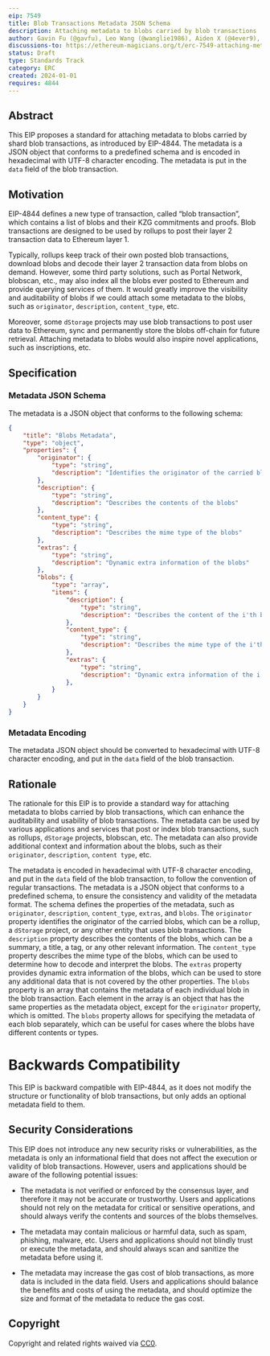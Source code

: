 ```yaml
---
eip: 7549
title: Blob Transactions Metadata JSON Schema
description: Attaching metadata to blobs carried by blob transactions
author: Gavin Fu (@gavfu), Leo Wang (@wanglie1986), Aiden X (@4ever9), Bova Chen (@appoipp)
discussions-to: https://ethereum-magicians.org/t/erc-7549-attaching-metadata-to-blobs-carried-by-blob-transactions/17873/1
status: Draft
type: Standards Track
category: ERC
created: 2024-01-01
requires: 4844
---
```


## Abstract

This EIP proposes a standard for attaching metadata to blobs carried by shard blob transactions, as introduced by EIP-4844. The metadata is a JSON object that conforms to a predefined schema and is encoded in hexadecimal with UTF-8 character encoding. The metadata is put in the `data` field of the blob transaction.

## Motivation

EIP-4844 defines a new type of transaction, called “blob transaction”, which contains a list of blobs and their KZG commitments and proofs. Blob transactions are designed to be used by rollups to post their layer 2 transaction data to Ethereum layer 1.

Typically, rollups keep track of their own posted blob transactions, download blobs and decode their layer 2 transaction data from blobs on demand. However, some third party solutions, such as Portal Network, blobscan, etc., may also index all the blobs ever posted to Ethereum and provide querying services of them. It would greatly improve the visibility and auditability of blobs if we could attach some metadata to the blobs, such as `originator`, `description`, `content_type`, etc.

Moreover, some `dStorage` projects may use blob transactions to post user data to Ethereum, sync and permanently store the blobs off-chain for future retrieval. Attaching metadata to blobs would also inspire novel applications, such as inscriptions, etc.


## Specification

### Metadata JSON Schema

The metadata is a JSON object that conforms to the following schema:

```json
{
    "title": "Blobs Metadata",
    "type": "object",
    "properties": {
        "originator": {
            "type": "string",
            "description": "Identifies the originator of the carried blobs"
        },
        "description": {
            "type": "string",
            "description": "Describes the contents of the blobs"
        },
        "content_type": {
            "type": "string",
            "description": "Describes the mime type of the blobs"
        },
        "extras": {
            "type": "string",
            "description": "Dynamic extra information of the blobs"
        },
        "blobs": {
            "type": "array",
            "items": {
                "description": {
                    "type": "string",
                    "description": "Describes the content of the i'th blob"
                },
                "content_type": {
                    "type": "string",
                    "description": "Describes the mime type of the i'th blob"
                },
                "extras": {
                    "type": "string",
                    "description": "Dynamic extra information of the i'th blob"
                },
            }
        }
    }
}
```


### Metadata Encoding

The metadata JSON object should be converted to hexadecimal with UTF-8 character encoding, and put in the `data` field of the blob transaction.

## Rationale

The rationale for this EIP is to provide a standard way for attaching metadata to blobs carried by blob transactions, which can enhance the auditability and usability of blob transactions. The metadata can be used by various applications and services that post or index blob transactions, such as rollups, `dStorage` projects, blobscan, etc. The metadata can also provide additional context and information about the blobs, such as their `originator`, `description`, `content type`, etc.

The metadata is encoded in hexadecimal with UTF-8 character encoding, and put in the `data` field of the blob transaction, to follow the convention of regular transactions. The metadata is a JSON object that conforms to a predefined schema, to ensure the consistency and validity of the metadata format. The schema defines the properties of the metadata, such as `originator`, `description`, `content_type`, `extras`, and `blobs`. The `originator` property identifies the originator of the carried blobs, which can be a rollup, a `dStorage` project, or any other entity that uses blob transactions. The `description` property describes the contents of the blobs, which can be a summary, a title, a tag, or any other relevant information. The `content_type` property describes the mime type of the blobs, which can be used to determine how to decode and interpret the blobs. The `extras` property provides dynamic extra information of the blobs, which can be used to store any additional data that is not covered by the other properties. The `blobs` property is an array that contains the metadata of each individual blob in the blob transaction. Each element in the array is an object that has the same properties as the metadata object, except for the `originator` property, which is omitted. The `blobs` property allows for specifying the metadata of each blob separately, which can be useful for cases where the blobs have different contents or types.

# Backwards Compatibility

This EIP is backward compatible with EIP-4844, as it does not modify the structure or functionality of blob transactions, but only adds an optional metadata field to them.

## Security Considerations

This EIP does not introduce any new security risks or vulnerabilities, as the metadata is only an informational field that does not affect the execution or validity of blob transactions. However, users and applications should be aware of the following potential issues:

- The metadata is not verified or enforced by the consensus layer, and therefore it may not be accurate or trustworthy. Users and applications should not rely on the metadata for critical or sensitive operations, and should always verify the contents and sources of the blobs themselves.

- The metadata may contain malicious or harmful data, such as spam, phishing, malware, etc. Users and applications should not blindly trust or execute the metadata, and should always scan and sanitize the metadata before using it.

- The metadata may increase the gas cost of blob transactions, as more data is included in the data field. Users and applications should balance the benefits and costs of using the metadata, and should optimize the size and format of the metadata to reduce the gas cost.

## Copyright

Copyright and related rights waived via [CC0](../LICENSE.md).
